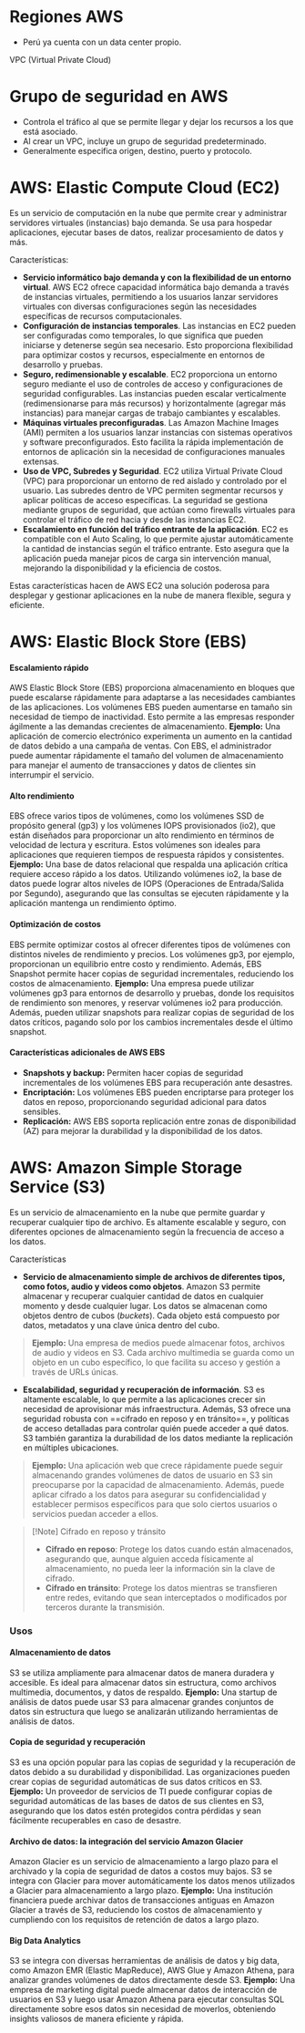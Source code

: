 
# Regiones AWS

- Perú ya cuenta con un data center propio.



VPC (Virtual Private Cloud)

# Grupo de seguridad en AWS
- Controla el tráfico al que se permite llegar y dejar los recursos a los que está asociado.
- Al crear un VPC, incluye un grupo de seguridad predeterminado.
- Generalmente especifica origen, destino, puerto y protocolo.

# AWS: Elastic Compute Cloud (EC2)

Es un servicio de computación en la nube que permite crear y administrar servidores virtuales (instancias) bajo demanda. Se usa para hospedar aplicaciones, ejecutar bases de datos, realizar procesamiento de datos y más. 

Características: 
- **Servicio informático bajo demanda y con la flexibilidad de un entorno virtual**. AWS EC2 ofrece capacidad informática bajo demanda a través de instancias virtuales, permitiendo a los usuarios lanzar servidores virtuales con diversas configuraciones según las necesidades específicas de recursos computacionales.
- **Configuración de instancias temporales**. Las instancias en EC2 pueden ser configuradas como temporales, lo que significa que pueden iniciarse y detenerse según sea necesario. Esto proporciona flexibilidad para optimizar costos y recursos, especialmente en entornos de desarrollo y pruebas.
- **Seguro, redimensionable y escalable**. EC2 proporciona un entorno seguro mediante el uso de controles de acceso y configuraciones de seguridad configurables. Las instancias pueden escalar verticalmente (redimensionarse para más recursos) y horizontalmente (agregar más instancias) para manejar cargas de trabajo cambiantes y escalables.
- **Máquinas virtuales preconfiguradas**. Las Amazon Machine Images (AMI) permiten a los usuarios lanzar instancias con sistemas operativos y software preconfigurados. Esto facilita la rápida implementación de entornos de aplicación sin la necesidad de configuraciones manuales extensas.
- **Uso de VPC, Subredes y Seguridad**. EC2 utiliza Virtual Private Cloud (VPC) para proporcionar un entorno de red aislado y controlado por el usuario. Las subredes dentro de VPC permiten segmentar recursos y aplicar políticas de acceso específicas. La seguridad se gestiona mediante grupos de seguridad, que actúan como firewalls virtuales para controlar el tráfico de red hacia y desde las instancias EC2.
- **Escalamiento en función del tráfico entrante de la aplicación**. EC2 es compatible con el Auto Scaling, lo que permite ajustar automáticamente la cantidad de instancias según el tráfico entrante. Esto asegura que la aplicación pueda manejar picos de carga sin intervención manual, mejorando la disponibilidad y la eficiencia de costos.

Estas características hacen de AWS EC2 una solución poderosa para desplegar y gestionar aplicaciones en la nube de manera flexible, segura y eficiente.



# AWS: Elastic Block Store (EBS)

#### Escalamiento rápido
AWS Elastic Block Store (EBS) proporciona almacenamiento en bloques que puede escalarse rápidamente para adaptarse a las necesidades cambiantes de las aplicaciones. Los volúmenes EBS pueden aumentarse en tamaño sin necesidad de tiempo de inactividad. Esto permite a las empresas responder ágilmente a las demandas crecientes de almacenamiento. 
**Ejemplo:** Una aplicación de comercio electrónico experimenta un aumento en la cantidad de datos debido a una campaña de ventas. Con EBS, el administrador puede aumentar rápidamente el tamaño del volumen de almacenamiento para manejar el aumento de transacciones y datos de clientes sin interrumpir el servicio.

#### Alto rendimiento
EBS ofrece varios tipos de volúmenes, como los volúmenes SSD de propósito general (gp3) y los volúmenes IOPS provisionados (io2), que están diseñados para proporcionar un alto rendimiento en términos de velocidad de lectura y escritura. Estos volúmenes son ideales para aplicaciones que requieren tiempos de respuesta rápidos y consistentes.
**Ejemplo:** Una base de datos relacional que respalda una aplicación crítica requiere acceso rápido a los datos. Utilizando volúmenes io2, la base de datos puede lograr altos niveles de IOPS (Operaciones de Entrada/Salida por Segundo), asegurando que las consultas se ejecuten rápidamente y la aplicación mantenga un rendimiento óptimo.

#### Optimización de costos
EBS permite optimizar costos al ofrecer diferentes tipos de volúmenes con distintos niveles de rendimiento y precios. Los volúmenes gp3, por ejemplo, proporcionan un equilibrio entre costo y rendimiento. Además, EBS Snapshot permite hacer copias de seguridad incrementales, reduciendo los costos de almacenamiento.
**Ejemplo:** Una empresa puede utilizar volúmenes gp3 para entornos de desarrollo y pruebas, donde los requisitos de rendimiento son menores, y reservar volúmenes io2 para producción. Además, pueden utilizar snapshots para realizar copias de seguridad de los datos críticos, pagando solo por los cambios incrementales desde el último snapshot.

#### Características adicionales de AWS EBS

- **Snapshots y backup:** Permiten hacer copias de seguridad incrementales de los volúmenes EBS para recuperación ante desastres.
- **Encriptación:** Los volúmenes EBS pueden encriptarse para proteger los datos en reposo, proporcionando seguridad adicional para datos sensibles.
- **Replicación:** AWS EBS soporta replicación entre zonas de disponibilidad (AZ) para mejorar la durabilidad y la disponibilidad de los datos.

# AWS: Amazon Simple Storage Service (S3)
Es un servicio de almacenamiento en la nube que permite guardar y recuperar cualquier tipo de archivo. Es altamente escalable y seguro, con diferentes opciones de almacenamiento según la frecuencia de acceso a los datos. 

Características

- **Servicio de almacenamiento simple de archivos de diferentes tipos, como fotos, audio y videos como objetos**. Amazon S3 permite almacenar y recuperar cualquier cantidad de datos en cualquier momento y desde cualquier lugar. Los datos se almacenan como objetos dentro de cubos (*buckets*). Cada objeto está compuesto por datos, metadatos y una clave única dentro del cubo.
> **Ejemplo:** Una empresa de medios puede almacenar fotos, archivos de audio y videos en S3. Cada archivo multimedia se guarda como un objeto en un cubo específico, lo que facilita su acceso y gestión a través de URLs únicas.

- **Escalabilidad, seguridad y recuperación de información**. S3 es altamente escalable, lo que permite a las aplicaciones crecer sin necesidad de aprovisionar más infraestructura. Además, S3 ofrece una seguridad robusta con ==cifrado en reposo y en tránsito==, y políticas de acceso detalladas para controlar quién puede acceder a qué datos. S3 también garantiza la durabilidad de los datos mediante la replicación en múltiples ubicaciones.
> **Ejemplo:** Una aplicación web que crece rápidamente puede seguir almacenando grandes volúmenes de datos de usuario en S3 sin preocuparse por la capacidad de almacenamiento. Además, puede aplicar cifrado a los datos para asegurar su confidencialidad y establecer permisos específicos para que solo ciertos usuarios o servicios puedan acceder a ellos.


>[!Note] Cifrado en reposo y tránsito
>- **Cifrado en reposo**: Protege los datos cuando están almacenados, asegurando que, aunque alguien acceda físicamente al almacenamiento, no pueda leer la información sin la clave de cifrado.
>- **Cifrado en tránsito**: Protege los datos mientras se transfieren entre redes, evitando que sean interceptados o modificados por terceros durante la transmisión.
### Usos

#### Almacenamiento de datos
S3 se utiliza ampliamente para almacenar datos de manera duradera y accesible. Es ideal para almacenar datos sin estructura, como archivos multimedia, documentos, y datos de respaldo.
**Ejemplo:** Una startup de análisis de datos puede usar S3 para almacenar grandes conjuntos de datos sin estructura que luego se analizarán utilizando herramientas de análisis de datos.

#### Copia de seguridad y recuperación
S3 es una opción popular para las copias de seguridad y la recuperación de datos debido a su durabilidad y disponibilidad. Las organizaciones pueden crear copias de seguridad automáticas de sus datos críticos en S3.
**Ejemplo:** Un proveedor de servicios de TI puede configurar copias de seguridad automáticas de las bases de datos de sus clientes en S3, asegurando que los datos estén protegidos contra pérdidas y sean fácilmente recuperables en caso de desastre.

#### Archivo de datos: la integración del servicio Amazon Glacier
Amazon Glacier es un servicio de almacenamiento a largo plazo para el archivado y la copia de seguridad de datos a costos muy bajos. S3 se integra con Glacier para mover automáticamente los datos menos utilizados a Glacier para almacenamiento a largo plazo.
**Ejemplo:** Una institución financiera puede archivar datos de transacciones antiguas en Amazon Glacier a través de S3, reduciendo los costos de almacenamiento y cumpliendo con los requisitos de retención de datos a largo plazo.

#### Big Data Analytics
S3 se integra con diversas herramientas de análisis de datos y big data, como Amazon EMR (Elastic MapReduce), AWS Glue y Amazon Athena, para analizar grandes volúmenes de datos directamente desde S3.
**Ejemplo:** Una empresa de marketing digital puede almacenar datos de interacción de usuarios en S3 y luego usar Amazon Athena para ejecutar consultas SQL directamente sobre esos datos sin necesidad de moverlos, obteniendo insights valiosos de manera eficiente y rápida.

